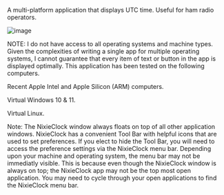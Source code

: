 A multi-platform application that displays UTC time.  Useful for ham radio operators.

![image](https://github.com/user-attachments/assets/d4a562c7-db33-48be-b0fb-3e0aa940483e)

NOTE: I do not have access to all operating systems and machine types.  Given the complexities of writing a single app for multiple operating systems, I cannot guarantee that every item of text or button in the app is displayed optimally.  This application has been tested on the following computers.

Recent Apple Intel and Apple Silicon (ARM) computers.

Virtual Windows 10 & 11.

Virtual Linux.


Note: The NixieClock window always floats on top of all other application windows.  NixieClock has a convenient Tool Bar with helpful icons that are used to set preferences.  If you elect to hide the Tool Bar, you will need to access the preference settings via the NixieClock menu bar.  Depending upon your machine and operating system, the menu bar may not be immediatly visible.  This is because even though the NixieClock window is always on top; the NixieClock app may not be the top most open application.  You may need to cycle through your open applications to find the NixieClock menu bar.

